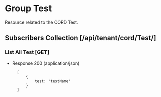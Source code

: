# Group Test

Resource related to the CORD Test.

## Subscribers Collection [/api/tenant/cord/Test/]

### List All Test [GET]

+ Response 200 (application/json)
    
        [
            {
                test: 'testName'
            }
        ]